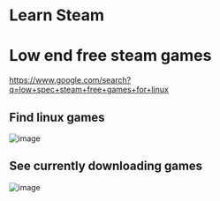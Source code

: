 # Learn Steam

# Low end free steam games

https://www.google.com/search?q=low+spec+steam+free+games+for+linux

## Find linux games

![image](https://github.com/sahilrajput03/sahilrajput03/assets/31458531/938adfb4-36ca-4429-a6eb-06b124b73553)

## See currently downloading games

![image](https://github.com/sahilrajput03/sahilrajput03/assets/31458531/23f528f8-a253-46b5-b7f2-d9ac5902e87c)
